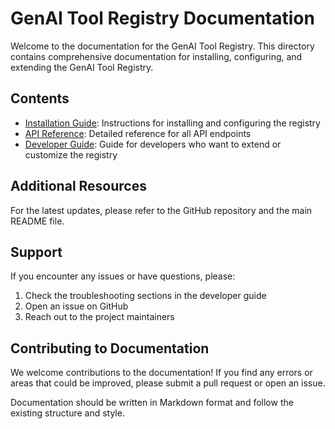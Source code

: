 # GenAI Tool Registry Documentation

Welcome to the documentation for the GenAI Tool Registry. This directory contains comprehensive documentation for installing, configuring, and extending the GenAI Tool Registry.

## Contents

- [Installation Guide](installation.md): Instructions for installing and configuring the registry
- [API Reference](api_reference.md): Detailed reference for all API endpoints
- [Developer Guide](developer_guide.md): Guide for developers who want to extend or customize the registry

## Additional Resources

For the latest updates, please refer to the GitHub repository and the main README file.

## Support

If you encounter any issues or have questions, please:

1. Check the troubleshooting sections in the developer guide
2. Open an issue on GitHub
3. Reach out to the project maintainers

## Contributing to Documentation

We welcome contributions to the documentation! If you find any errors or areas that could be improved, please submit a pull request or open an issue.

Documentation should be written in Markdown format and follow the existing structure and style. 